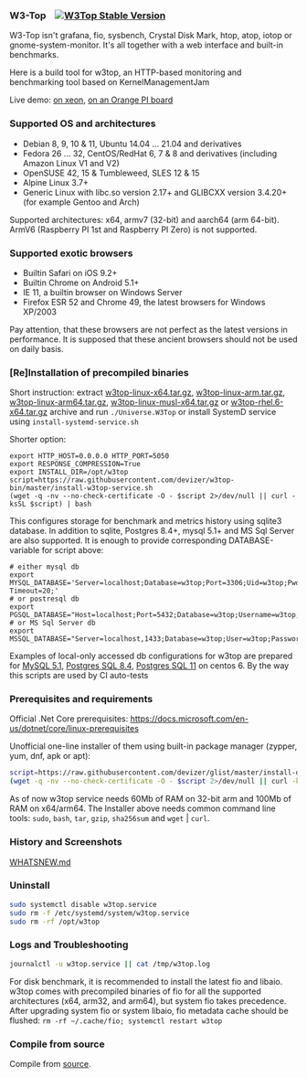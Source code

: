### W3-Top &nbsp;&nbsp;&nbsp;[![W3Top Stable Version](https://img.shields.io/github/v/release/devizer/KernelManagementLab?label=Stable)](https://github.com/devizer/w3top-bin/blob/master/README.md#reinstallation-of-precompiled-binaries)

W3-Top isn't grafana, fio, sysbench, Crystal Disk Mark, htop, atop, iotop or gnome-system-monitor. It's all together with a web interface and built-in benchmarks.

Here is a build tool for w3top, an HTTP-based monitoring and benchmarking tool based on KernelManagementJam

Live demo: [on xeon](http://xeon.devizer.top), [on an Orange PI board](http://pi.devizer.top)

### Supported OS and architectures
- Debian 8, 9, 10 & 11, Ubuntu 14.04 ... 21.04 and derivatives
- Fedora 26 ... 32, CentOS/RedHat 6, 7 & 8 and derivatives (including Amazon Linux V1 and V2)
- OpenSUSE 42, 15 & Tumbleweed, SLES 12 & 15
- Alpine Linux 3.7+
- Generic Linux with libc.so version 2.17+ and GLIBCXX version 3.4.20+ (for example Gentoo and Arch)

Supported architectures: x64, armv7 (32-bit) and aarch64 (arm 64-bit). ArmV6 (Raspberry PI 1st and Raspberry PI Zero) is not supported.

### Supported exotic browsers
- Builtin Safari on iOS 9.2+
- Builtin Chrome on Android 5.1+
- IE 11, a builtin browser on Windows Server
- Firefox ESR 52 and Chrome 49, the latest browsers for Windows XP/2003

Pay attention, that these browsers are not perfect as the latest versions in performance. It is supposed that these ancient browsers should not be used on daily basis.

### [Re]Installation of precompiled binaries
Short instruction: extract 
[w3top-linux-x64.tar.gz](https://raw.githubusercontent.com/devizer/w3top-bin/master/public/w3top-linux-x64.tar.gz),
[w3top-linux-arm.tar.gz](https://raw.githubusercontent.com/devizer/w3top-bin/master/public/w3top-linux-arm.tar.gz), 
[w3top-linux-arm64.tar.gz](https://raw.githubusercontent.com/devizer/w3top-bin/master/public/w3top-linux-arm64.tar.gz), 
[w3top-linux-musl-x64.tar.gz](https://raw.githubusercontent.com/devizer/w3top-bin/master/public/w3top-linux-musl-x64.tar.gz) or
[w3top-rhel.6-x64.tar.gz](https://raw.githubusercontent.com/devizer/w3top-bin/master/public/w3top-rhel.6-x64.tar.gz) archive 
and run `./Universe.W3Top` or install SystemD service using `install-systemd-service.sh`


Shorter option:
```
export HTTP_HOST=0.0.0.0 HTTP_PORT=5050
export RESPONSE_COMPRESSION=True
export INSTALL_DIR=/opt/w3top
script=https://raw.githubusercontent.com/devizer/w3top-bin/master/install-w3top-service.sh
(wget -q -nv --no-check-certificate -O - $script 2>/dev/null || curl -ksSL $script) | bash
```

This configures storage for benchmark and metrics history using sqlite3 database.
In addition to sqlite, Postgres 8.4+, mysql 5.1+ and MS Sql Server are also supported. It is enough to provide corresponding DATABASE-variable for script above:

```
# either mysql db
export MYSQL_DATABASE='Server=localhost;Database=w3top;Port=3306;Uid=w3top;Pwd="D0tN3t;42";Connect Timeout=20;'
# or postresql db
export PGSQL_DATABASE="Host=localhost;Port=5432;Database=w3top;Username=w3top;Password=pass;Timeout=15;"
# or MS Sql Server db
export MSSQL_DATABASE="Server=localhost,1433;Database=w3top;User=w3top;Password=pass;"
```

Examples of local-only accessed db configurations for w3top are prepared for 
[MySQL 5.1](https://raw.githubusercontent.com/devizer/w3top-bin/master/tests/mysql-5.1-on-centos-6.sh), 
[Postgres SQL 8.4](https://raw.githubusercontent.com/devizer/w3top-bin/master/tests/postres-8.4-on-centos-6.sh), 
[Postgres SQL 11](https://raw.githubusercontent.com/devizer/w3top-bin/master/tests/postres-11-on-centos-6.sh) 
on centos 6. By the way this scripts are used by CI auto-tests


### Prerequisites and requirements
Official .Net Core prerequisites: https://docs.microsoft.com/en-us/dotnet/core/linux-prerequisites

Unofficial one-line installer of them using built-in package manager (zypper, yum, dnf, apk or apt):
```bash
script=https://raw.githubusercontent.com/devizer/glist/master/install-dotnet-dependencies.sh;
(wget -q -nv --no-check-certificate -O - $script 2>/dev/null || curl -ksSL $script) | bash
```

As of now w3top service needs 60Mb of RAM on 32-bit arm and 100Mb of RAM on x64/arm64.
The Installer above needs common command line tools: `sudo`, `bash`, `tar`, `gzip`, `sha256sum` and `wget` | `curl`.

### History and Screenshots
[WHATSNEW.md](https://github.com/devizer/KernelManagementLab/blob/master/WHATSNEW.md)

### Uninstall
```bash
sudo systemctl disable w3top.service
sudo rm -f /etc/systemd/system/w3top.service 
sudo rm -rf /opt/w3top
```

### Logs and Troubleshooting
```bash
journalctl -u w3top.service || cat /tmp/w3top.log
```

For disk benchmark, it is recommended to install the latest fio and libaio. w3top comes with precompiled binaries of fio for all the supported architectures (x64, arm32, and arm64), but system fio takes precedence. After upgrading system fio or system libaio, fio metadata cache should be flushed: ``rm -rf ~/.cache/fio; systemctl restart w3top``

### Compile from source
Compile from [source](https://github.com/devizer/KernelManagementLab#install-from-source).
